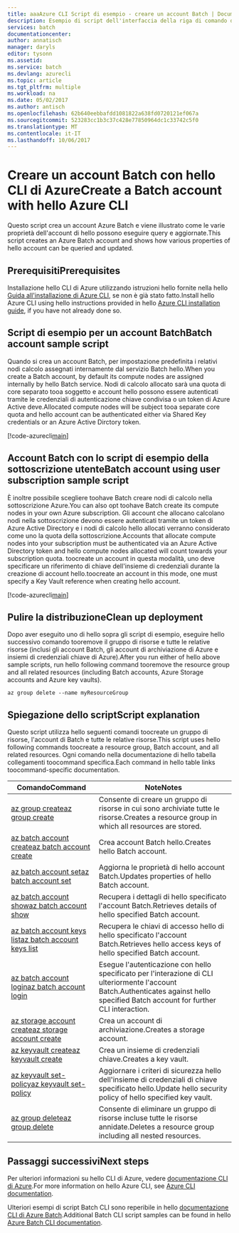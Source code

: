 ```yaml
---
title: aaaAzure CLI Script di esempio - creare un account Batch | Documenti Microsoft
description: Esempio di script dell'interfaccia della riga di comando di Azure - Creare un account Batch
services: batch
documentationcenter: 
author: annatisch
manager: daryls
editor: tysonn
ms.assetid: 
ms.service: batch
ms.devlang: azurecli
ms.topic: article
ms.tgt_pltfrm: multiple
ms.workload: na
ms.date: 05/02/2017
ms.author: antisch
ms.openlocfilehash: 62b640eebbafdd1081822a638fd0720121ef067a
ms.sourcegitcommit: 523283cc1b3c37c428e77850964dc1c33742c5f0
ms.translationtype: MT
ms.contentlocale: it-IT
ms.lasthandoff: 10/06/2017
---
```

# <a name="create-a-batch-account-with-hello-azure-cli"></a><span data-ttu-id="ab7eb-103">Creare un account Batch con hello CLI di Azure</span><span class="sxs-lookup"><span data-stu-id="ab7eb-103">Create a Batch account with hello Azure CLI</span></span>

<span data-ttu-id="ab7eb-104">Questo script crea un account Azure Batch e viene illustrato come le varie proprietà dell'account di hello possono eseguire query e aggiornate.</span><span class="sxs-lookup"><span data-stu-id="ab7eb-104">This script creates an Azure Batch account and shows how various properties of hello account can be queried and updated.</span></span>

## <a name="prerequisites"></a><span data-ttu-id="ab7eb-105">Prerequisiti</span><span class="sxs-lookup"><span data-stu-id="ab7eb-105">Prerequisites</span></span>

<span data-ttu-id="ab7eb-106">Installazione hello CLI di Azure utilizzando istruzioni hello fornite nella hello [Guida all'installazione di Azure CLI](https://docs.microsoft.com/cli/azure/install-azure-cli), se non è già stato fatto.</span><span class="sxs-lookup"><span data-stu-id="ab7eb-106">Install hello Azure CLI using hello instructions provided in hello [Azure CLI installation guide](https://docs.microsoft.com/cli/azure/install-azure-cli), if you have not already done so.</span></span>

## <a name="batch-account-sample-script"></a><span data-ttu-id="ab7eb-107">Script di esempio per un account Batch</span><span class="sxs-lookup"><span data-stu-id="ab7eb-107">Batch account sample script</span></span>

<span data-ttu-id="ab7eb-108">Quando si crea un account Batch, per impostazione predefinita i relativi nodi calcolo assegnati internamente dal servizio Batch hello.</span><span class="sxs-lookup"><span data-stu-id="ab7eb-108">When you create a Batch account, by default its compute nodes are assigned internally by hello Batch service.</span></span> <span data-ttu-id="ab7eb-109">Nodi di calcolo allocato sarà una quota di core separato tooa soggetto e account hello possono essere autenticati tramite le credenziali di autenticazione chiave condivisa o un token di Azure Active deve.</span><span class="sxs-lookup"><span data-stu-id="ab7eb-109">Allocated compute nodes will be subject tooa separate core quota and hello account can be authenticated either via Shared Key credentials or an Azure Active Dirctory token.</span></span>

[!code-azurecli[main](../../../cli_scripts/batch/create-account/create-account.sh "Create Account")]

## <a name="batch-account-using-user-subscription-sample-script"></a><span data-ttu-id="ab7eb-110">Account Batch con lo script di esempio della sottoscrizione utente</span><span class="sxs-lookup"><span data-stu-id="ab7eb-110">Batch account using user subscription sample script</span></span>

<span data-ttu-id="ab7eb-111">È inoltre possibile scegliere toohave Batch creare nodi di calcolo nella sottoscrizione Azure.</span><span class="sxs-lookup"><span data-stu-id="ab7eb-111">You can also opt toohave Batch create its compute nodes in your own Azure subscription.</span></span>
<span data-ttu-id="ab7eb-112">Gli account che allocano calcolano nodi nella sottoscrizione devono essere autenticati tramite un token di Azure Active Directory e i nodi di calcolo hello allocati verranno considerato come uno la quota della sottoscrizione.</span><span class="sxs-lookup"><span data-stu-id="ab7eb-112">Accounts that allocate compute nodes into your subscription must be authenticated via an Azure Active Directory token and hello compute nodes allocated will count towards your subscription quota.</span></span> <span data-ttu-id="ab7eb-113">toocreate un account in questa modalità, uno deve specificare un riferimento di chiave dell'insieme di credenziali durante la creazione di account hello.</span><span class="sxs-lookup"><span data-stu-id="ab7eb-113">toocreate an account in this mode, one must specify a Key Vault reference when creating hello account.</span></span>

[!code-azurecli[main](../../../cli_scripts/batch/create-account/create-account-user-subscription.sh  "Create Account using User Subscription")]

## <a name="clean-up-deployment"></a><span data-ttu-id="ab7eb-114">Pulire la distribuzione</span><span class="sxs-lookup"><span data-stu-id="ab7eb-114">Clean up deployment</span></span>

<span data-ttu-id="ab7eb-115">Dopo aver eseguito uno di hello sopra gli script di esempio, eseguire hello successivo comando tooremove il gruppo di risorse e tutte le relative risorse (inclusi gli account Batch, gli account di archiviazione di Azure e insiemi di credenziali chiave di Azure).</span><span class="sxs-lookup"><span data-stu-id="ab7eb-115">After you run either of hello above sample scripts, run hello following command tooremove the resource group and all related resources (including Batch accounts, Azure Storage accounts and Azure key vaults).</span></span>

```azurecli
az group delete --name myResourceGroup
```

## <a name="script-explanation"></a><span data-ttu-id="ab7eb-116">Spiegazione dello script</span><span class="sxs-lookup"><span data-stu-id="ab7eb-116">Script explanation</span></span>

<span data-ttu-id="ab7eb-117">Questo script utilizza hello seguenti comandi toocreate un gruppo di risorse, l'account di Batch e tutte le relative risorse.</span><span class="sxs-lookup"><span data-stu-id="ab7eb-117">This script uses hello following commands toocreate a resource group, Batch account, and all related resources.</span></span> <span data-ttu-id="ab7eb-118">Ogni comando nella documentazione di hello tabella collegamenti toocommand specifica.</span><span class="sxs-lookup"><span data-stu-id="ab7eb-118">Each command in hello table links toocommand-specific documentation.</span></span>

| <span data-ttu-id="ab7eb-119">Comando</span><span class="sxs-lookup"><span data-stu-id="ab7eb-119">Command</span></span> | <span data-ttu-id="ab7eb-120">Note</span><span class="sxs-lookup"><span data-stu-id="ab7eb-120">Notes</span></span> |
|---|---|
| [<span data-ttu-id="ab7eb-121">az group create</span><span class="sxs-lookup"><span data-stu-id="ab7eb-121">az group create</span></span>](https://docs.microsoft.com/cli/azure/group#create) | <span data-ttu-id="ab7eb-122">Consente di creare un gruppo di risorse in cui sono archiviate tutte le risorse.</span><span class="sxs-lookup"><span data-stu-id="ab7eb-122">Creates a resource group in which all resources are stored.</span></span> |
| [<span data-ttu-id="ab7eb-123">az batch account create</span><span class="sxs-lookup"><span data-stu-id="ab7eb-123">az batch account create</span></span>](https://docs.microsoft.com/cli/azure/batch/account#create) | <span data-ttu-id="ab7eb-124">Crea account Batch hello.</span><span class="sxs-lookup"><span data-stu-id="ab7eb-124">Creates hello Batch account.</span></span>  |
| [<span data-ttu-id="ab7eb-125">az batch account set</span><span class="sxs-lookup"><span data-stu-id="ab7eb-125">az batch account set</span></span>](https://docs.microsoft.com/cli/azure/batch/account#set) | <span data-ttu-id="ab7eb-126">Aggiorna le proprietà di hello account Batch.</span><span class="sxs-lookup"><span data-stu-id="ab7eb-126">Updates properties of hello Batch account.</span></span>  |
| [<span data-ttu-id="ab7eb-127">az batch account show</span><span class="sxs-lookup"><span data-stu-id="ab7eb-127">az batch account show</span></span>](https://docs.microsoft.com/cli/azure/batch/account#show) | <span data-ttu-id="ab7eb-128">Recupera i dettagli di hello specificato l'account Batch.</span><span class="sxs-lookup"><span data-stu-id="ab7eb-128">Retrieves details of hello specified Batch account.</span></span>  |
| [<span data-ttu-id="ab7eb-129">az batch account keys list</span><span class="sxs-lookup"><span data-stu-id="ab7eb-129">az batch account keys list</span></span>](https://docs.microsoft.com/cli/azure/batch/account/keys#list) | <span data-ttu-id="ab7eb-130">Recupera le chiavi di accesso hello di hello specificato l'account Batch.</span><span class="sxs-lookup"><span data-stu-id="ab7eb-130">Retrieves hello access keys of hello specified Batch account.</span></span>  |
| [<span data-ttu-id="ab7eb-131">az batch account login</span><span class="sxs-lookup"><span data-stu-id="ab7eb-131">az batch account login</span></span>](https://docs.microsoft.com/cli/azure/batch/account#login) | <span data-ttu-id="ab7eb-132">Esegue l'autenticazione con hello specificato per l'interazione di CLI ulteriormente l'account Batch.</span><span class="sxs-lookup"><span data-stu-id="ab7eb-132">Authenticates against hello specified Batch account for further CLI interaction.</span></span>  |
| [<span data-ttu-id="ab7eb-133">az storage account create</span><span class="sxs-lookup"><span data-stu-id="ab7eb-133">az storage account create</span></span>](https://docs.microsoft.com/cli/azure/storage/account#create) | <span data-ttu-id="ab7eb-134">Crea un account di archiviazione.</span><span class="sxs-lookup"><span data-stu-id="ab7eb-134">Creates a storage account.</span></span> |
| [<span data-ttu-id="ab7eb-135">az keyvault create</span><span class="sxs-lookup"><span data-stu-id="ab7eb-135">az keyvault create</span></span>](https://docs.microsoft.com/cli/azure/keyvault#create) | <span data-ttu-id="ab7eb-136">Crea un insieme di credenziali chiave.</span><span class="sxs-lookup"><span data-stu-id="ab7eb-136">Creates a key vault.</span></span> |
| [<span data-ttu-id="ab7eb-137">az keyvault set-policy</span><span class="sxs-lookup"><span data-stu-id="ab7eb-137">az keyvault set-policy</span></span>](https://docs.microsoft.com/cli/azure/keyvault#set-policy) | <span data-ttu-id="ab7eb-138">Aggiornare i criteri di sicurezza hello dell'insieme di credenziali di chiave specificato hello.</span><span class="sxs-lookup"><span data-stu-id="ab7eb-138">Update hello security policy of hello specified key vault.</span></span> |
| [<span data-ttu-id="ab7eb-139">az group delete</span><span class="sxs-lookup"><span data-stu-id="ab7eb-139">az group delete</span></span>](https://docs.microsoft.com/cli/azure/group#delete) | <span data-ttu-id="ab7eb-140">Consente di eliminare un gruppo di risorse incluse tutte le risorse annidate.</span><span class="sxs-lookup"><span data-stu-id="ab7eb-140">Deletes a resource group including all nested resources.</span></span> |

## <a name="next-steps"></a><span data-ttu-id="ab7eb-141">Passaggi successivi</span><span class="sxs-lookup"><span data-stu-id="ab7eb-141">Next steps</span></span>

<span data-ttu-id="ab7eb-142">Per ulteriori informazioni su hello CLI di Azure, vedere [documentazione CLI di Azure](https://docs.microsoft.com/cli/azure/overview).</span><span class="sxs-lookup"><span data-stu-id="ab7eb-142">For more information on hello Azure CLI, see [Azure CLI documentation](https://docs.microsoft.com/cli/azure/overview).</span></span>

<span data-ttu-id="ab7eb-143">Ulteriori esempi di script Batch CLI sono reperibile in hello [documentazione CLI di Azure Batch](../batch-cli-samples.md).</span><span class="sxs-lookup"><span data-stu-id="ab7eb-143">Additional Batch CLI script samples can be found in hello [Azure Batch CLI documentation](../batch-cli-samples.md).</span></span>
